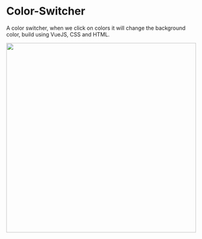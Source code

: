 # Color-Switcher
A color switcher, when we click on colors it will change the background color, build using VueJS, CSS and HTML.

<img src="https://user-images.githubusercontent.com/64252451/119337197-2a990400-bcac-11eb-9030-ba1a15d33dfc.png" width="500px"/>
